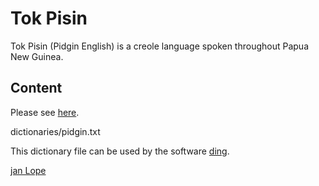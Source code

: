 # Tok Pisin
Tok Pisin (Pidgin English) is a creole language spoken throughout Papua New Guinea. 

## Content

Please see [here](https://github.com/jan-Lope/Tok_Pisin/tree/master/dictionaries).

dictionaries/pidgin.txt  

This dictionary file can be used by the software [ding](http://www-user.tu-chemnitz.de/~fri/ding/).


[jan Lope](https://jan-lope.github.io)
